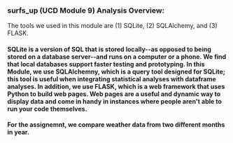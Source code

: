 ### surfs_up (UCD Module 9) Analysis Overview:
The tools we used in this module are (1) SQLite, (2) SQLAlchemy, and (3) FLASK.
#### SQLite is a version of SQL that is stored locally--as opposed to being stored on a database server--and runs on a computer or a phone.  We find that local databases support faster testing and prototyping.  In this Module, we use SQLAlchemny, which is a query tool designed for SQLite;  this tool is useful when integrating statistical analyses with dataframe analyses.  In addition, we use FLASK, which is a web framework that uses Python to build web pages.  Web pages are a useful and dynamic way to display data and come in handy in instances where people aren't able to run your code themselves.
#### For the assignemnt, we compare weather data from two different months in year.
